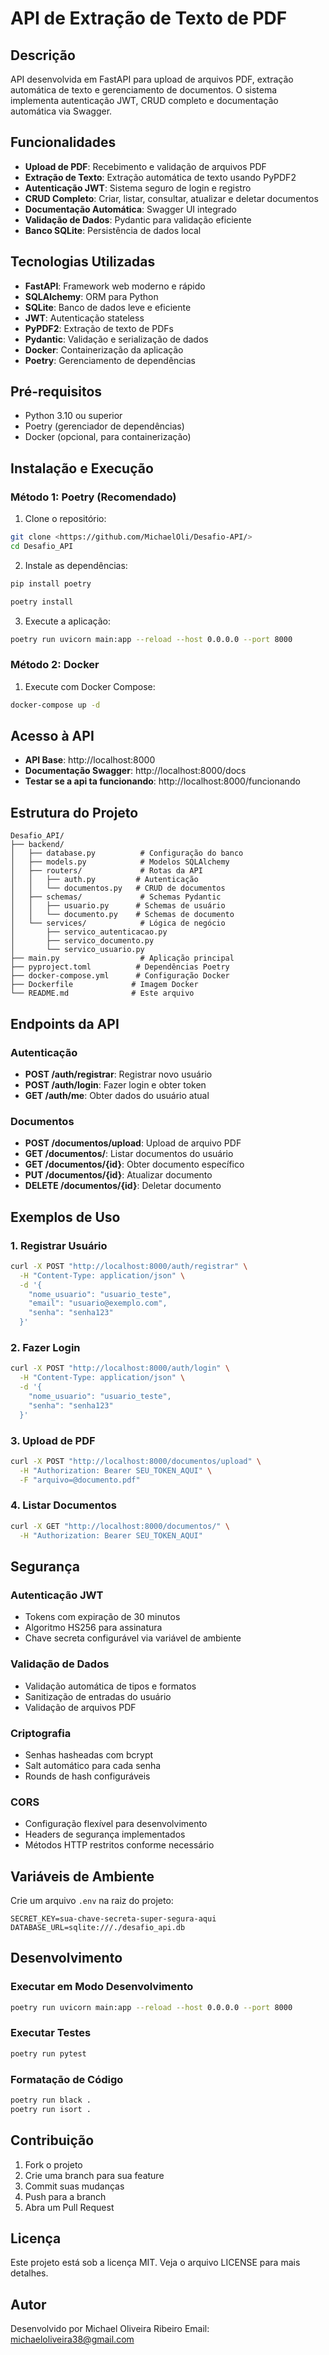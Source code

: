# API de Extração de Texto de PDF

## Descrição

API desenvolvida em FastAPI para upload de arquivos PDF, extração automática de texto e gerenciamento de documentos. O sistema implementa autenticação JWT, CRUD completo e documentação automática via Swagger.

## Funcionalidades

- **Upload de PDF**: Recebimento e validação de arquivos PDF
- **Extração de Texto**: Extração automática de texto usando PyPDF2
- **Autenticação JWT**: Sistema seguro de login e registro
- **CRUD Completo**: Criar, listar, consultar, atualizar e deletar documentos
- **Documentação Automática**: Swagger UI integrado
- **Validação de Dados**: Pydantic para validação eficiente
- **Banco SQLite**: Persistência de dados local

## Tecnologias Utilizadas

- **FastAPI**: Framework web moderno e rápido
- **SQLAlchemy**: ORM para Python
- **SQLite**: Banco de dados leve e eficiente
- **JWT**: Autenticação stateless
- **PyPDF2**: Extração de texto de PDFs
- **Pydantic**: Validação e serialização de dados
- **Docker**: Containerização da aplicação
- **Poetry**: Gerenciamento de dependências

## Pré-requisitos

- Python 3.10 ou superior
- Poetry (gerenciador de dependências)
- Docker (opcional, para containerização)

## Instalação e Execução

### Método 1: Poetry (Recomendado)

1. Clone o repositório:

```bash
git clone <https://github.com/MichaelOli/Desafio-API/>
cd Desafio_API
```

2. Instale as dependências:

```bash
pip install poetry
```

```bash
poetry install
```

3. Execute a aplicação:

```bash
poetry run uvicorn main:app --reload --host 0.0.0.0 --port 8000
```

### Método 2: Docker

1. Execute com Docker Compose:

```bash
docker-compose up -d
```

## Acesso à API

- **API Base**: http://localhost:8000
- **Documentação Swagger**: http://localhost:8000/docs
- **Testar se a api ta funcionando**: http://localhost:8000/funcionando

## Estrutura do Projeto

```
Desafio_API/
├── backend/
│   ├── database.py          # Configuração do banco
│   ├── models.py            # Modelos SQLAlchemy
│   ├── routers/             # Rotas da API
│   │   ├── auth.py         # Autenticação
│   │   └── documentos.py   # CRUD de documentos
│   ├── schemas/             # Schemas Pydantic
│   │   ├── usuario.py      # Schemas de usuário
│   │   └── documento.py    # Schemas de documento
│   └── services/            # Lógica de negócio
│       ├── servico_autenticacao.py
│       ├── servico_documento.py
│       └── servico_usuario.py
├── main.py                  # Aplicação principal
├── pyproject.toml          # Dependências Poetry
├── docker-compose.yml      # Configuração Docker
├── Dockerfile             # Imagem Docker
└── README.md              # Este arquivo
```

## Endpoints da API

### Autenticação

- **POST /auth/registrar**: Registrar novo usuário
- **POST /auth/login**: Fazer login e obter token
- **GET /auth/me**: Obter dados do usuário atual

### Documentos

- **POST /documentos/upload**: Upload de arquivo PDF
- **GET /documentos/**: Listar documentos do usuário
- **GET /documentos/{id}**: Obter documento específico
- **PUT /documentos/{id}**: Atualizar documento
- **DELETE /documentos/{id}**: Deletar documento

## Exemplos de Uso

### 1. Registrar Usuário

```bash
curl -X POST "http://localhost:8000/auth/registrar" \
  -H "Content-Type: application/json" \
  -d '{
    "nome_usuario": "usuario_teste",
    "email": "usuario@exemplo.com",
    "senha": "senha123"
  }'
```

### 2. Fazer Login

```bash
curl -X POST "http://localhost:8000/auth/login" \
  -H "Content-Type: application/json" \
  -d '{
    "nome_usuario": "usuario_teste",
    "senha": "senha123"
  }'
```

### 3. Upload de PDF

```bash
curl -X POST "http://localhost:8000/documentos/upload" \
  -H "Authorization: Bearer SEU_TOKEN_AQUI" \
  -F "arquivo=@documento.pdf"
```

### 4. Listar Documentos

```bash
curl -X GET "http://localhost:8000/documentos/" \
  -H "Authorization: Bearer SEU_TOKEN_AQUI"
```

## Segurança

### Autenticação JWT

- Tokens com expiração de 30 minutos
- Algoritmo HS256 para assinatura
- Chave secreta configurável via variável de ambiente

### Validação de Dados

- Validação automática de tipos e formatos
- Sanitização de entradas do usuário
- Validação de arquivos PDF

### Criptografia

- Senhas hasheadas com bcrypt
- Salt automático para cada senha
- Rounds de hash configuráveis

### CORS

- Configuração flexível para desenvolvimento
- Headers de segurança implementados
- Métodos HTTP restritos conforme necessário

## Variáveis de Ambiente

Crie um arquivo `.env` na raiz do projeto:

```env
SECRET_KEY=sua-chave-secreta-super-segura-aqui
DATABASE_URL=sqlite:///./desafio_api.db
```

## Desenvolvimento

### Executar em Modo Desenvolvimento

```bash
poetry run uvicorn main:app --reload --host 0.0.0.0 --port 8000
```

### Executar Testes

```bash
poetry run pytest
```

### Formatação de Código

```bash
poetry run black .
poetry run isort .
```

## Contribuição

1. Fork o projeto
2. Crie uma branch para sua feature
3. Commit suas mudanças
4. Push para a branch
5. Abra um Pull Request

## Licença

Este projeto está sob a licença MIT. Veja o arquivo LICENSE para mais detalhes.

## Autor

Desenvolvido por Michael Oliveira Ribeiro
Email: michaeloliveira38@gmail.com
